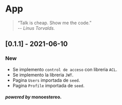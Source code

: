 # App

>“Talk is cheap. Show me the code.”\
> -- <cite>Linus Torvalds.</cite>

## [0.1.1] - 2021-06-10
### New
- Se implemento `control de acceso` con libreria `ACL`.
- Se implemento la libreria `JWT`.
- Pagina `Users` importada de `seed`.
- Pagina `Profile` importada de `seed`.

#### _powered by_ monoestereo.
